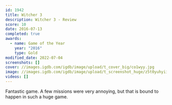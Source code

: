 ```yaml
---
id: 1942
title: Witcher 3
description: Witcher 3 - Review
score: 10
date: 2016-07-13
completed: true
awards:
  - name: Game of the Year
    year: "2016"
    type: Gold
modified_date: 2022-07-04
screenshots: []
cover: //images.igdb.com/igdb/image/upload/t_cover_big/co1wyy.jpg
image: //images.igdb.com/igdb/image/upload/t_screenshot_huge/z5t0yuhyiiui1ickwhgj.jpg
videos: []
---
```

Fantastic game. A few missions were very annoying, but that is bound to happen in such a huge game.